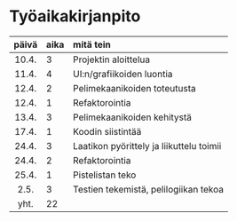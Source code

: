 # Työaikakirjanpito

| päivä | aika | mitä tein  |
| :----:|:-----| :-----|
| 10.4. | 3    | Projektin aloittelua |
| 11.4. | 4    | UI:n/grafiikoiden luontia |
| 12.4. | 2    | Pelimekaanikoiden toteutusta |
| 12.4. | 1    | Refaktorointia |
| 13.4. | 3    | Pelimekaanikoiden kehitystä |
| 17.4. | 1    | Koodin siistintää |
| 24.4. | 3    | Laatikon pyörittely ja liikuttelu toimii |
| 24.4. | 2    | Refaktorointia |
| 25.4. | 1    | Pistelistan teko
| 2.5.  | 3	   | Testien tekemistä, pelilogiikan tekoa
| yht.  | 22    | |